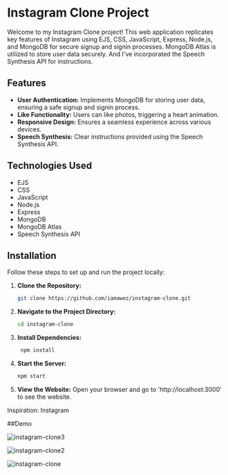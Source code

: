 # Instagram Clone Project

Welcome to my Instagram Clone project! This web application replicates key features of Instagram using EJS, CSS, JavaScript, Express, Node.js, and MongoDB for secure signup and signin processes. MongoDB Atlas is utilized to store user data securely. And I've incorporated the Speech Synthesis API for instructions.

## Features

- **User Authentication:** Implements MongoDB for storing user data, ensuring a safe signup and signin process.
- **Like Functionality:** Users can like photos, triggering a heart animation.
- **Responsive Design:** Ensures a seamless experience across various devices.
- **Speech Synthesis:** Clear instructions provided using the Speech Synthesis API.

## Technologies Used

- EJS
- CSS
- JavaScript
- Node.js
- Express
- MongoDB
- MongoDB Atlas
- Speech Synthesis API

  

## Installation

Follow these steps to set up and run the project locally:

1. **Clone the Repository:**
   ```sh
   git clone https://github.com/iamawez/instagram-clone.git
   

2. **Navigate to the Project Directory:**
    ```sh
   cd instagram-clone

3. **Install Dependencies:**
    ```sh
     npm install
    
4. **Start the Server:**
   ```sh
   npm start
   
5. **View the Website:**
   Open your browser and go to 'http://localhost:3000' to see the website.





Inspiration: Instagram


##Demo

![instagram-clone3](https://github.com/iamawez/instagram-clone/assets/108227269/1683854b-219d-45fd-8149-a84dcbcedf2d)

![instagram-clone2](https://github.com/iamawez/instagram-clone/assets/108227269/53cb80c6-7a48-4f6f-bf80-7d061835c05e)

![instagram-clone](https://github.com/iamawez/instagram-clone/assets/108227269/7b485ac0-6ccd-4725-98ce-07dd023fcd92)




